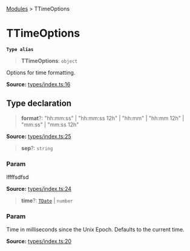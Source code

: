 [Modules](index.md) > TTimeOptions

# TTimeOptions

**`Type alias`**

> **TTimeOptions**: `object`

Options for time formatting.

**Source:** [types/index.ts:16](https://github.com/teplostanski/tictic/blob/873a2b8/src/types/index.ts#L16)

## Type declaration

> **format**?: "hh:mm:ss" \| "hh:mm:ss 12h" \| "hh:mm" \| "hh:mm 12h" \| "mm:ss" \| "mm:ss 12h"

**Source:** [types/index.ts:25](https://github.com/teplostanski/tictic/blob/873a2b8/src/types/index.ts#L25)

> **sep**?: `string`

### Param

lffffsdfsd

**Source:** [types/index.ts:24](https://github.com/teplostanski/tictic/blob/873a2b8/src/types/index.ts#L24)

> **time**?: [`TDate`](type-alias.TDate.md) \| `number`

### Param

Time in milliseconds since the Unix Epoch. Defaults to the current time.

**Source:** [types/index.ts:20](https://github.com/teplostanski/tictic/blob/873a2b8/src/types/index.ts#L20)
